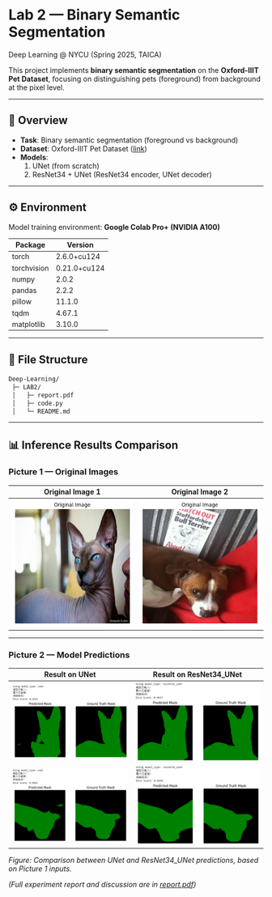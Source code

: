 # Lab 2 — Binary Semantic Segmentation
Deep Learning @ NYCU (Spring 2025, TAICA)

This project implements **binary semantic segmentation** on the **Oxford-IIIT Pet Dataset**, focusing on distinguishing pets (foreground) from background at the pixel level.

---

## 📌 Overview
- **Task**: Binary semantic segmentation (foreground vs background)
- **Dataset**: Oxford-IIIT Pet Dataset ([link](https://www.robots.ox.ac.uk/~vgg/data/pets/))  
- **Models**:
  1. UNet (from scratch)  
  2. ResNet34 + UNet (ResNet34 encoder, UNet decoder)  

---

## ⚙️ Environment
Model training environment: **Google Colab Pro+ (NVIDIA A100)**  

| Package       | Version   |
|---------------|-----------|
| torch         | 2.6.0+cu124 |
| torchvision   | 0.21.0+cu124 |
| numpy         | 2.0.2     |
| pandas        | 2.2.2     |
| pillow        | 11.1.0    |
| tqdm          | 4.67.1    |
| matplotlib    | 3.10.0    |

---

## 📂 File Structure
```
Deep-Learning/
 ├─ LAB2/
 │   ├─ report.pdf
 │   ├─ code.py
 │   └─ README.md
```


---

## 📊 Inference Results Comparison

### Picture 1 — Original Images
| Original Image 1 | Original Image 2 |
|------------------|------------------|
| <img src="./result/Sphynx_67.png" width="300"> | <img src="./result/dog.png" width="300"> |

---

### Picture 2 — Model Predictions
| **Result on UNet** | **Result on ResNet34_UNet** |
|--------------------|------------------------------|
| <img src="./result/reslult_unet_bad.png" width="300"> | <img src="./result/reslult_resnet34_unet_good.png" width="300"> |
| <img src="./result/reslult_unet_good.png" width="300"> | <img src="./result/reslult_resnet34_unet_bad.png" width="300"> |

*Figure: Comparison between UNet and ResNet34_UNet predictions, based on Picture 1 inputs.*

*(Full experiment report and discussion are in [report.pdf](./report.pdf))*


